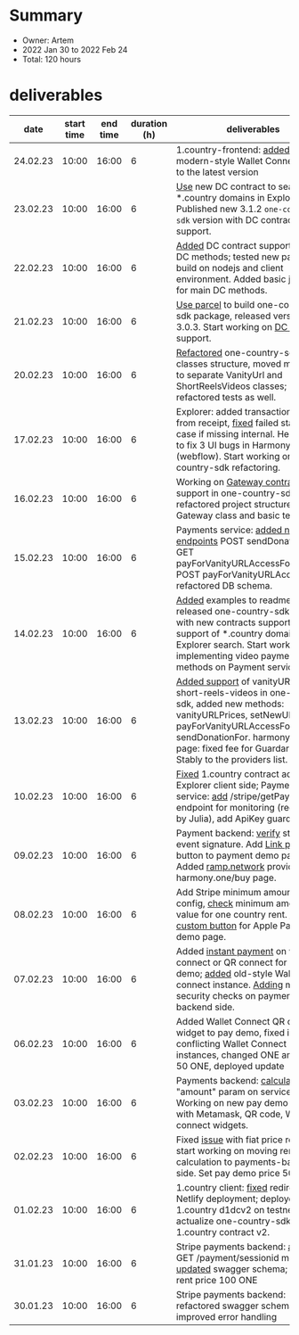 # Summary
* Owner: Artem
* 2022 Jan 30 to 2022 Feb 24
* Total: 120 hours

# deliverables
| date     | start time | end time | duration (h) | deliverables                                                                                                                                                                                                                                                                                                                                                                                                                                                                           |
|----------|------------|----------|--------------|----------------------------------------------------------------------------------------------------------------------------------------------------------------------------------------------------------------------------------------------------------------------------------------------------------------------------------------------------------------------------------------------------------------------------------------------------------------------------------------|
| 24.02.23 | 10:00      | 16:00    | 6            | 1.country-frontend: [added](https://github.com/ArtemKolodko/1-country.frontend/commit/73ea0348162cf99b3c34e4a852bd9019a33a7efa) modern-style Wallet Connect modal to the latest version                                                                                                                                                                                                                                                                                                |                                                                                                                                                                                      |
| 23.02.23 | 10:00      | 16:00    | 6            | [Use](https://github.com/harmony-one/explorer-v2-frontend/pull/251) new DC contract to search for *.country domains in Explorer. Published new 3.1.2 `one-country-sdk` version with DC contract support.                                                                                                                                                                                                                                                                               |                                                                                                                                                                                      |
| 22.02.23 | 10:00      | 16:00    | 6            | [Added](https://github.com/harmony-one/one-country-sdk/commit/6c63caf4176316782ef0af2425844065d344187d) DC contract support and 10 DC methods; tested new parcel build on nodejs and client environment. Added basic jest tests for main DC methods.                                                                                                                                                                                                                                   |                                                                                                                                                                                      |
| 21.02.23 | 10:00      | 16:00    | 6            | [Use parcel](https://github.com/ArtemKolodko/one-country-sdk/commit/fd916f5530ad36d9164a56cbadba3a854e4152e0) to build one-country-sdk package, released version 3.0.3. Start working on [DC contract](https://github.com/harmony-one/dot-country/blob/main/contracts/contracts/DC.sol) support.                                                                                                                                                                                       |                                                                                                                                                                                      |
| 20.02.23 | 10:00      | 16:00    | 6            | [Refactored](https://github.com/harmony-one/one-country-sdk/commit/399cfbeed66af02874204f4321517507ae700d89) one-country-sdk classes structure, moved methods to separate VanityUrl and ShortReelsVideos classes; refactored tests as well.                                                                                                                                                                                                                                            |                                                                                                                                                                                      |
| 17.02.23 | 10:00      | 16:00    | 6            | Explorer: added transaction status from receipt, [fixed](https://github.com/harmony-one/explorer-v2-frontend/pull/250) failed status for case if missing internal. Help Matty to fix 3 UI bugs in Harmony website (webflow). Start working on one-country-sdk refactoring.                                                                                                                                                                                                             |                                                                                                                                                                                      |
| 16.02.23 | 10:00      | 16:00    | 6            | Working on [Gateway contract](https://github.com/harmony-one/dot-country/blob/gateway/contracts/contracts/Gateway.sol) support in one-country-sdk: refactored project structure, [added](https://github.com/harmony-one/one-country-sdk/commit/4b2e1c5f9c0c837c362aa3ace28beead1b35fa7c) Gateway class and basic test                                                                                                                                                                  |                                                                                                                                                                                      |
| 15.02.23 | 10:00      | 16:00    | 6            | Payments service: [added new endpoints](https://github.com/harmony-one/stripe-payments-backend/commit/b80acad0218a9c83ba8a0cc3734aa42c4ce01218) POST sendDonationFor, GET payForVanityURLAccessFor/amount, POST payForVanityURLAccessFor, refactored DB schema.                                                                                                                                                                                                                        |                                                                                                                                                                                      |
| 14.02.23 | 10:00      | 16:00    | 6            | [Added](https://github.com/ArtemKolodko/one-country-sdk/pull/2/files) examples to readme, released one-country-sdk [v2.0.2](https://www.npmjs.com/package/one-country-sdk) with new contracts support. [Added](https://github.com/harmony-one/explorer-v2-frontend/pull/249) support of *.country domains in Explorer search. Start working on implementing video payment methods on Payment service side.                                                                             |                                                                                                                                                                                      |
| 13.02.23 | 10:00      | 16:00    | 6            | [Added support](https://github.com/ArtemKolodko/one-country-sdk/commit/06195704f8c54b888bccd0f74b5bbb8196a3011a) of vanityURL and short-reels-videos in one-country-sdk, added new methods: vanityURLPrices, setNewURL, payForVanityURLAccessFor, sendDonationFor. harmony.one/buy page: fixed fee for Guardarian, add Stably to the providers list.                                                                                                                                   |                                                                                                                                                                                      |
| 10.02.23 | 10:00      | 16:00    | 6            | [Fixed](https://github.com/harmony-one/explorer-v2-frontend/commit/5c9ec988160a9aab1c2a6ca1953e48eeb37facac) 1.country contract address on Explorer client side; Payments service: [add](https://github.com/harmony-one/stripe-payments-backend/commit/ae6caf0291191ca74436d09571166957f7d899ba) /stripe/getPayments endpoint for monitoring (requested by Julia), add ApiKey guard.                                                                                                   |                                                                                                                                                                                      |
| 09.02.23 | 10:00      | 16:00    | 6            | Payment backend: [verify](https://github.com/harmony-one/stripe-payments-backend/commit/ec6c4567de87c731a1bc1cbfdcb73a5f95086e92) stripe event signature. Add [Link payment](https://github.com/harmony-one/stripe-payments-client/commit/63a5ab18471e60ad22df53415cafe78ae1c3e926) button to payment demo page. Added [ramp.network](https://ramp.network/buy/) provider to harmony.one/buy page.                                                                                     |                                                                                                                                                                                      |
| 08.02.23 | 10:00      | 16:00    | 6            | Add Stripe minimum amount in config, [check](https://github.com/harmony-one/stripe-payments-backend/commit/b87caadafd5480cd02ed9b969021ec29035d9ded) minimum amount value for one country rent. [Add custom button](https://github.com/harmony-one/stripe-payments-client/commit/350c67f4b9470d9024e1c7ad25a9258d2a8a62a1) for Apple Pay on pay demo page.                                                                                                                             |                                                                                                                                                                                      |
| 07.02.23 | 10:00      | 16:00    | 6            | Added [instant payment](https://github.com/harmony-one/stripe-payments-client/commit/000c2effba0eb9e8b7b60c79759e21550425e5d1) on wallet connect or QR connect for pay demo; [added](https://github.com/harmony-one/stripe-payments-client/commit/6f0f19a54e2ee54fb98973f1fbdab3bbddbd9cc7) old-style Wallet connect instance. [Adding](https://github.com/harmony-one/stripe-payments-backend/commit/5c124bbbb52d28c4bd58d7e7e71d2f89260962ed) more security checks on payments backend side. |                                                                                                                                                                                      |
| 06.02.23 | 10:00      | 16:00    | 6            | Added Wallet Connect QR code widget to pay demo, fixed issue with conflicting Wallet Connect instances, changed ONE amount to 50 ONE, deployed update                                                                                                                                                                                                                                                                                                                                  |                                                                                                                                                                                      |
| 03.02.23 | 10:00      | 16:00    | 6            | Payments backend: [calculate](https://github.com/harmony-one/stripe-payments-backend/commit/f68d10907429af5b56ecfaa7ac3f8d45da6885da) "amount" param on service side. Working on new pay demo page with Metamask, QR code, Wallet connect widgets.                                                                                                                                                                                                                                     |                                                                                                                                                                                      |
| 02.02.23 | 10:00      | 16:00    | 6            | Fixed [issue](https://github.com/ArtemKolodko/.1.country/commit/328b6124427d159877c2945e3e01770c1e573f24) with fiat price rounding, start working on moving rent price calculation to payments-backend side. Set pay demo price 50 ONE                                                                                                                                                                                                                                                 |                                                                                                                                                                                      |
| 01.02.23 | 10:00      | 16:00    | 6            | 1.country client: [fixed](https://github.com/harmony-one/.1.country/pull/13) redirects for Netlify deployment; deployed 1.country d1dcv2 on testnet, actualize one-country-sdk tests for 1.country contract v2.                                                                                                                                                                                                                                                                        |                                                                                                                                                                                      |
| 31.01.23 | 10:00      | 16:00    | 6            | Stripe payments backend: [added](https://github.com/ArtemKolodko/stripe-payments-backend/commit/296e8f60af30067aff4d8f8a6a24f6fd95843ee3) GET /payment/sessionid method; [updated](https://github.com/ArtemKolodko/stripe-payments-backend/commit/ee1e289b42a4c248e3e789ea8c96f27e600687b9) swagger schema; set min rent price 100 ONE                                                                                                                                                 |                                                                                                                                                                                      |
| 30.01.23 | 10:00      | 16:00    | 6            | Stripe payments backend: refactored swagger schema; improved error handling                                                                                                                                                                                                                                                                                                                                                                                                            |                                                                                                                                                                                      |
